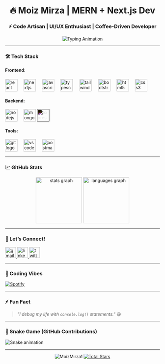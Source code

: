 <h1 align="center">🔥 Moiz Mirza | MERN + Next.js Dev</h1>
<h3 align="center">⚡ Code Artisan | UI/UX Enthusiast | Coffee-Driven Developer</h3>

<p align="center">
  <a href="https://github.com/MoizMirza1">
    <img src="https://readme-typing-svg.demolab.com?font=Fira+Code&weight=600&size=22&duration=3000&pause=1000&color=00F72D&center=true&vCenter=true&width=500&lines=console.log(%22Hello%2C%20World!%22);Full-Stack+Web+Dev;MERN+%7C+Next.js+%7C+TypeScript;Turning+Ideas+Into+Reality" alt="Typing Animation" />
  </a>
</p>

---

### 🛠️ Tech Stack

#### **Frontend:**
<div align="left">
  <img src="https://cdn.jsdelivr.net/gh/devicons/devicon/icons/react/react-original.svg" height="40" alt="react logo" />
  <img width="12" />
  <img src="https://cdn.jsdelivr.net/gh/devicons/devicon/icons/nextjs/nextjs-original.svg" height="40" alt="nextjs logo" />
  <img width="12" />
  <img src="https://cdn.jsdelivr.net/gh/devicons/devicon/icons/javascript/javascript-original.svg" height="40" alt="javascript logo" />
  <img width="12" />
  <img src="https://cdn.jsdelivr.net/gh/devicons/devicon/icons/typescript/typescript-original.svg" height="40" alt="typescript logo" />
  <img width="12" />
  <img src="https://cdn.jsdelivr.net/gh/devicons/devicon/icons/tailwindcss/tailwindcss-original-wordmark.svg" height="40" alt="tailwind logo" style="background:white;padding:2px;border-radius:4px;"/>
  <img width="12" />
  <img src="https://cdn.jsdelivr.net/gh/devicons/devicon/icons/bootstrap/bootstrap-original.svg" height="40" alt="bootstrap logo" />
  <img width="12" />
  <img src="https://cdn.jsdelivr.net/gh/devicons/devicon/icons/html5/html5-original.svg" height="40" alt="html5 logo" />
  <img width="12" />
  <img src="https://cdn.jsdelivr.net/gh/devicons/devicon/icons/css3/css3-original.svg" height="40" alt="css3 logo" />
</div>

#### **Backend:**
<div align="left">
  <img src="https://cdn.jsdelivr.net/gh/devicons/devicon/icons/nodejs/nodejs-original.svg" height="40" alt="nodejs logo" />
  <img width="12" />
  <img src="https://cdn.jsdelivr.net/gh/devicons/devicon/icons/mongodb/mongodb-original.svg" height="40" alt="mongodb logo" />
  <img src="https://cdn.jsdelivr.net/gh/devicons/devicon/icons/express/express-original.svg" height="40" alt="express logo" style="filter:invert(1);"/>
  <img width="12" />
</div>

#### **Tools:**
<div align="left">
  <img src="https://cdn.jsdelivr.net/gh/devicons/devicon/icons/git/git-original.svg" height="40" alt="git logo" />
  <img width="12" />
  <img src="https://cdn.jsdelivr.net/gh/devicons/devicon/icons/vscode/vscode-original.svg" height="40" alt="vscode logo" />
  <img width="12" />
  <img src="https://cdn.jsdelivr.net/gh/devicons/devicon/icons/postman/postman-original.svg" height="40" alt="postman logo" />
</div>

---

### 📈 GitHub Stats

<div align="center">
  <img src="https://github-readme-stats.vercel.app/api?username=MoizMirza1&show_icons=true&theme=radical" height="150" alt="stats graph" />
  <img src="https://github-readme-stats.vercel.app/api/top-langs?username=MoizMirza1&layout=compact&theme=radical" height="150" alt="languages graph" />
</div>

---

### 🤝 Let’s Connect!
<div align="left">
  <a href="mailto:moizmirza212@gmail.com">
    <img src="https://img.shields.io/badge/Gmail-D14836?style=for-the-badge&logo=gmail&logoColor=white" height="35" alt="gmail logo" />
  </a>
  <a href="https://linkedin.com/in/yourusername" target="_blank">
    <img src="https://img.shields.io/badge/LinkedIn-0077B5?style=for-the-badge&logo=linkedin&logoColor=white" height="35" alt="linkedin logo" />
  </a>
  <a href="https://twitter.com/yourhandle" target="_blank">
    <img src="https://img.shields.io/badge/Twitter-1DA1F2?style=for-the-badge&logo=twitter&logoColor=white" height="35" alt="twitter logo" />
  </a>
</div>

---

### 🎵 Coding Vibes
[![Spotify](https://img.shields.io/badge/Spotify-1ED760?style=for-the-badge&logo=spotify&logoColor=white)](https://open.spotify.com/user/yourusername)

---

### ⚡ Fun Fact
> *"I debug my life with `console.log()` statements."* 😆

---

### 🐍 Snake Game (GitHub Contributions)
![Snake animation](https://raw.githubusercontent.com/MoizMirza1/MoizMirza1/output/snake.svg)

---

<p align="center"> 
  <img src="https://komarev.com/ghpvc/?username=MoizMirza1&label=Profile%20views&color=0e75b6&style=flat" alt="MoizMirza1" /> 
  <a href="https://github.com/MoizMirza1?tab=stars">
    <img src="https://img.shields.io/github/stars/MoizMirza1?label=Stars" alt="Total Stars">
  </a>
</p>
